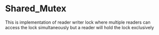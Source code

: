# Shared_Mutex
This is implementation of reader writer lock where multiple readers can access
the lock simultaneously but a reader will hold the lock exclusively
